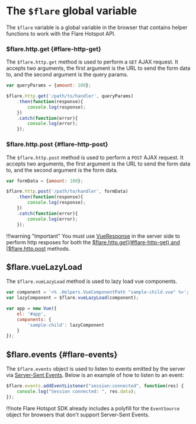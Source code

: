 # The `$flare` global variable
The `$flare` variable is a global variable in the browser that contains helper functions to work with the Flare Hotspot API.

### $flare.http.get {#flare-http-get}
The `$flare.http.get` method is used to perform a `GET` AJAX request. It accepts two arguments, the first argument is the URL to send the form data to, and the second argument is the query params.
```js
var queryParams = {amount: 100};

$flare.http.get('/path/to/handler', queryParams)
    .then(function(response){
        console.log(response);
    })
    .catch(function(error){
        console.log(error);
    });
```

### $flare.http.post {#flare-http-post}
The `$flare.http.post` method is used to perform a `POST` AJAX request. It accepts two arguments, the first argument is the URL to send the form data to, and the second argument is the form data.

```js
var formData = {amount: 100};

$flare.http.post('/path/to/handler', formData)
    .then(function(response){
        console.log(response);
    })
    .catch(function(error){
        console.log(error);
    });
```

!!!warning "Important"
    You must use [VueResponse](./vue-response.md) in the server side to perform http resposes for both the [$flare.http.get](#flare-http-get) and [$flare.http.post](#flare-http-post) methods.

## $flare.vueLazyLoad
The `$flare.vueLazyLoad` method is used to lazy load vue components.

```js
var component = '<% .Helpers.VueComponentPath "sample-child.vue" %>';
var lazyComponent = $flare.vueLazyLoad(component);

var app = new Vue({
    el: '#app',
    components: {
        'sample-child': lazyComponent
    }
});
```

## $flare.events {#flare-events}
The `$flare.events` object is used to listen to events emitted by the server via [Server-Sent Events](https://www.w3schools.com/html/html5_serversentevents.asp). Below is an example of how to listen to an event:
```js
$flare.events.addEventListener("session:connected", function(res) {
    console.log("Session connected: ", res.data);
});
```

!!!note
    Flare Hotspot SDK already includes a polyfill for the `EventSource` object for browsers that don't support Server-Sent Events.

